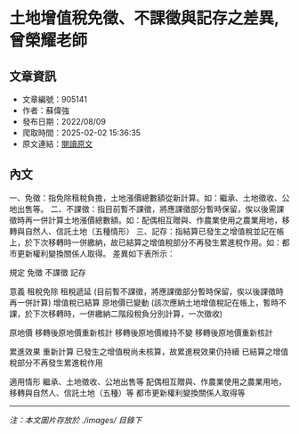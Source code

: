 # 土地增值稅免徵、不課徵與記存之差異,曾榮耀老師

## 文章資訊
- 文章編號：905141
- 作者：蘇偉強
- 發布日期：2022/08/09
- 爬取時間：2025-02-02 15:36:35
- 原文連結：[閱讀原文](https://real-estate.get.com.tw/Columns/detail.aspx?no=905141)

## 內文
一、免徵：指免除租稅負擔，土地漲價總數額從新計算。如：繼承、土地徵收、公地出售等。
二、不課徵：指目前暫不課徵，將應課徵部分暫時保留，俟以後需課徵時再一併計算土地漲價總數額。如：配偶相互贈與、作農業使用之農業用地，移轉與自然人、信託土地（五種情形）
三、記存：指結算已發生之增值稅並記在帳上，於下次移轉時一併繳納，故已結算之增值稅部分不再發生累進稅作用。如：都市更新權利變換關係人取得。
差異如下表所示：



規定
免徵
不課徵
記存




意義
租稅免除
租稅遞延 (目前暫不課徵，將應課徵部分暫時保留，俟以後課徵時再一併計算) 
增值稅已結算 原地價已變動 (該次應納土地增值稅記在帳上，暫時不課，於下次移轉時，一併繳納二階段稅負分別計算，一次徵收)             


原地價
移轉後原地價重新核計
移轉後原地價維持不變
移轉後原地價重新核計


累進效果
重新計算
已發生之增值稅尚未核算，故累進稅效果仍持續
已結算之增值稅部分不再發生累進稅作用 


適用情形 
繼承、土地徵收、公地出售等
配偶相互贈與、作農業使用之農業用地，移轉與自然人、信託土地（五種）等
都市更新權利變換關係人取得等

---
*注：本文圖片存放於 ./images/ 目錄下*
